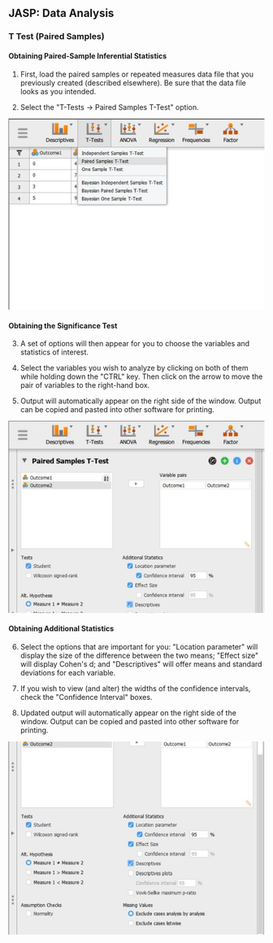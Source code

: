 ## JASP: Data Analysis

### T Test (Paired Samples) 

#### Obtaining Paired-Sample Inferential Statistics

1. First, load the paired samples or repeated measures data file that you previously created (described elsewhere). Be sure that the data file looks as you intended. 

2. Select the "T-Tests → Paired Samples T-Test" option. 

<p align="center"><kbd><img src="paired1.png"></kbd></p>

#### Obtaining the Significance Test

3. A set of options will then appear for you to choose the variables and statistics of interest.

4. Select the variables you wish to analyze by clicking on both of them while holding down the "CTRL" key. Then click on the arrow to move the pair of variables to the right-hand box.

5. Output will automatically appear on the right side of the window. Output can be copied and pasted into other software for printing.

<p align="center"><kbd><img src="paired2.png"></kbd></p>

#### Obtaining Additional Statistics

6. Select the options that are important for you: "Location parameter" will display the size of the difference between the two means; "Effect size" will display Cohen's d; and "Descriptives" will offer means and standard deviations for each variable.

7. If you wish to view (and alter) the widths of the confidence intervals, check the "Confidence Interval" boxes. 

8. Updated output will automatically appear on the right side of the window. Output can be copied and pasted into other software for printing.

<p align="center"><kbd><img src="paired3.png"></kbd></p>
